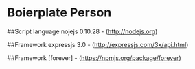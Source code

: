 Boierplate Person
==================

##Script language
nojejs 0.10.28 - (http://nodejs.org)

##Framework
expressjs 3.0 - (http://expressjs.com/3x/api.html)

##Framework 
[forever] - (https://npmjs.org/package/forever)

